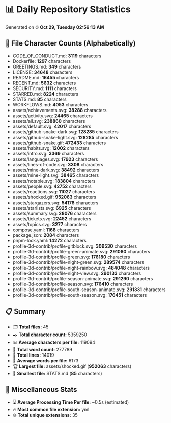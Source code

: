 # 📊 Daily Repository Statistics
Generated on ⏰ **Oct 29, Tuesday 02:56:13 AM**

## 📂 File Character Counts (Alphabetically)
- CODE_OF_CONDUCT.md: **3119** characters
- Dockerfile: **1297** characters
- GREETINGS.md: **349** characters
- LICENSE: **34648** characters
- README.md: **16455** characters
- RECENT.md: **5632** characters
- SECURITY.md: **1111** characters
- STARRED.md: **8224** characters
- STATS.md: **85** characters
- WORKFLOWS.md: **4053** characters
- assets/achievements.svg: **38288** characters
- assets/activity.svg: **24465** characters
- assets/all.svg: **238860** characters
- assets/default.svg: **42017** characters
- assets/github-snake-dark.svg: **128285** characters
- assets/github-snake-light.svg: **128285** characters
- assets/github-snake.gif: **472433** characters
- assets/habits.svg: **12002** characters
- assets/intro.svg: **3369** characters
- assets/languages.svg: **17923** characters
- assets/lines-of-code.svg: **3308** characters
- assets/mine-dark.svg: **38492** characters
- assets/mine-light.svg: **38465** characters
- assets/notable.svg: **183804** characters
- assets/people.svg: **42752** characters
- assets/reactions.svg: **11027** characters
- assets/shocked.gif: **952063** characters
- assets/stargazers.svg: **54178** characters
- assets/starlists.svg: **6925** characters
- assets/summary.svg: **28076** characters
- assets/tickets.svg: **22452** characters
- assets/topics.svg: **3277** characters
- compose.yaml: **1168** characters
- package.json: **2084** characters
- pnpm-lock.yaml: **14272** characters
- profile-3d-contrib/profile-gitblock.svg: **309530** characters
- profile-3d-contrib/profile-green-animate.svg: **291060** characters
- profile-3d-contrib/profile-green.svg: **176180** characters
- profile-3d-contrib/profile-night-green.svg: **289574** characters
- profile-3d-contrib/profile-night-rainbow.svg: **484048** characters
- profile-3d-contrib/profile-night-view.svg: **290133** characters
- profile-3d-contrib/profile-season-animate.svg: **291290** characters
- profile-3d-contrib/profile-season.svg: **176410** characters
- profile-3d-contrib/profile-south-season-animate.svg: **291331** characters
- profile-3d-contrib/profile-south-season.svg: **176451** characters

## 📋 Summary
- 🗂️ **Total files:** 45
- ✒️ **Total character count:** 5359250
- 📊 **Average characters per file:** 119094
- 📝 **Total word count:** 277789
- 🧾 **Total lines:** 14019
- 📐 **Average words per file:** 6173
- 🏆 **Largest file:** assets/shocked.gif (**952063** characters)
- 🥉 **Smallest file:** STATS.md (**85** characters)

## 🌟 Miscellaneous Stats
- ⌛ **Average Processing Time Per file:** ~0.5s (estimated)
- 🔥 **Most common file extension:** yml
- 🌐 **Total unique extensions:** 35
